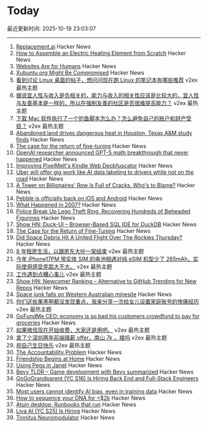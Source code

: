 # Today

最近更新时间: 2025-10-19 23:03:07

--- 
1. [Replacement.ai](https://replacement.ai) Hacker News
2. [How to Assemble an Electric Heating Element from Scratch](https://solar.lowtechmagazine.com/2025/10/how-to-build-an-electric-heating-element-from-scratch/) Hacker News
3. [Websites Are for Humans](https://marcus-obst.de/blog/websites-are-for-humans) Hacker News
4. [Xubuntu.org Might Be Compromised](https://old.reddit.com/r/Ubuntu/comments/1oa4549/xubuntuorg_might_be_compromised/) Hacker News
5. [看到讨论 Linux 桌面的帖子，想问问现在跑 Linux 的笔记本有哪些推荐](https://www.v2ex.com/t/1166736) v2ex 最热主题
6. [据说宜人性与收入是负相关的，能力与收入的相关性应该是比较大的，宜人性与友善基本是一样的，所以在强制友善的社区是否很难提高能力？](https://www.v2ex.com/t/1166707) v2ex 最热主题
7. [下载 Mac 软件执行了一个钓鱼脚本怎么办？怎么避免自己的账户和财产受损？](https://www.v2ex.com/t/1166698) v2ex 最热主题
8. [Abandoned land drives dangerous heat in Houston, Texas A&M study finds](https://stories.tamu.edu/news/2025/10/07/abandoned-land-drives-dangerous-heat-in-houston-texas-am-study-finds/) Hacker News
9. [The case for the return of fine-tuning](https://welovesota.com/article/the-case-for-the-return-of-fine-tuning) Hacker News
10. [OpenAI researcher announced GPT-5 math breakthrough that never happened](https://the-decoder.com/leading-openai-researcher-announced-a-gpt-5-math-breakthrough-that-never-happened/) Hacker News
11. [Improving PixelMelt's Kindle Web Deobfuscator](https://shkspr.mobi/blog/2025/10/improving-pixelmelts-kindle-web-deobfuscator/) Hacker News
12. [Uber will offer gig work like AI data labeling to drivers while not on the road](https://www.cnbc.com/2025/10/16/uber-will-offer-us-drivers-more-gig-work-including-ai-data-labeling.html) Hacker News
13. [A Tower on Billionaires' Row Is Full of Cracks. Who's to Blame?](https://www.nytimes.com/2025/10/19/nyregion/432-park-avenue-condo-tower.html) Hacker News
14. [Pebble is officially back on iOS and Android](https://twitter.com/ericmigi/status/1979576965494710564) Hacker News
15. [What Happened in 2007?](https://whathappenedin2007.com/) Hacker News
16. [Police Break Up Lego Theft Ring, Recovering Hundreds of Beheaded Figurines](https://www.nytimes.com/2025/10/18/us/lego-theft-california-arrest.html) Hacker News
17. [Show HN: Duck-UI – Browser-Based SQL IDE for DuckDB](https://demo.duckui.com) Hacker News
18. [The Case for the Return of Fine-Tuning](https://welovesota.com/article/the-case-for-the-return-of-fine-tuning) Hacker News
19. [Did Space Debris Hit A United Flight Over The Rockies Thursday?](https://viewfromthewing.com/did-space-debris-hit-a-united-flight-over-the-rockies-thursday-heres-what-we-know-so-far/) Hacker News
20. [8 年租房生活，以跟房东大吵一架结束](https://www.v2ex.com/t/1166739) v2ex 最热主题
21. [今年 iPhone17PM 带实体 SIM 的电池相遇对纯 eSIM 机型少了 265mAh，实际使用感受差距大不大。](https://www.v2ex.com/t/1166721) v2ex 最热主题
22. [工作遇到点糟心事儿](https://www.v2ex.com/t/1166713) v2ex 最热主题
23. [Show HN: Newcomer Ranking – Alternative to GitHub Trending for New Repos](https://git-stars.org/ranking/newcomers) Hacker News
24. [Space junk falls on Western Australian minesite](https://www.abc.net.au/news/2025-10-19/wa-space-debris-reentry-investigation/105909612) Hacker News
25. [你们这些果黑啊都没发现重点，我来分享一次给女儿设置家庭账号的惨痛经历](https://www.v2ex.com/t/1166697) v2ex 最热主题
26. [GoFundMe CEO: economy is so bad his customers crowdfund to pay for groceries](https://finance.yahoo.com/news/gofundme-ceo-says-economy-bad-182843671.html) Hacker News
27. [如果微信现在开始收费，大家还是用吧。](https://www.v2ex.com/t/1166724) v2ex 最热主题
28. [拿了个深圳两年前端降薪 offer，南山 7k ，接吗](https://www.v2ex.com/t/1166704) v2ex 最热主题
29. [祝自己生日快乐](https://www.v2ex.com/t/1166702) v2ex 最热主题
30. [The Accountability Problem](https://www.jamesshore.com/v2/blog/2025/the-accountability-problem) Hacker News
31. [Friendship Begins at Home](https://3quarksdaily.com/3quarksdaily/2025/10/friendship-begins-at-home.html) Hacker News
32. [Using Pegs in Janet](https://articles.inqk.net/2020/09/19/how-to-use-pegs-in-janet.html) Hacker News
33. [Bevy TLDR – Game development with Bevy summarized](https://taintedcoders.com/bevy/tldr) Hacker News
34. [GoGoGrandparent (YC S16) Is Hiring Back End and Full-Stack Engineers](https://news.ycombinator.com/item?id=45631422) Hacker News
35. [Most users cannot identify AI bias, even in training data](https://www.psu.edu/news/bellisario-college-communications/story/most-users-cannot-identify-ai-bias-even-training-data) Hacker News
36. [How to sequence your DNA for <$2k](https://maxlangenkamp.substack.com/p/how-to-sequence-your-dna-for-2k) Hacker News
37. [Atuin desktop: Runbooks that run](https://github.com/atuinsh/desktop) Hacker News
38. [Liva AI (YC S25) Is Hiring](https://www.ycombinator.com/companies/liva-ai/jobs/inrUYH9-founding-engineer) Hacker News
39. [Tinnitus Neuromodulator](https://mynoise.net/NoiseMachines/neuromodulationTonesGenerator.php) Hacker News
